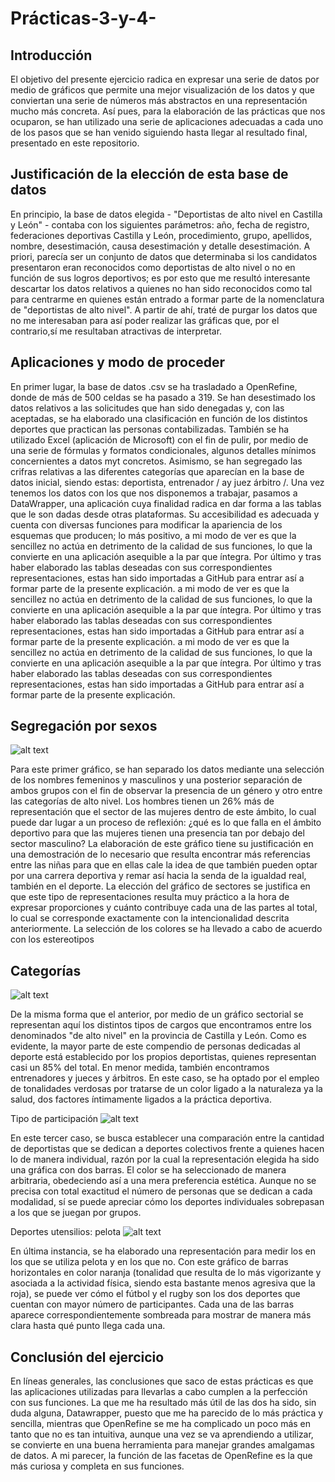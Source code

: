 # Prácticas-3-y-4-

## Introducción
El objetivo del presente ejercicio radica en expresar una serie de datos por medio de gráficos que permite una mejor visualización de los datos y que conviertan una serie de números más abstractos en una representación mucho más concreta. Así pues, para la elaboración de las prácticas que nos ocuparon, se han utilizado una serie de aplicaciones adecuadas a cada uno de los pasos que se han venido siguiendo hasta llegar al resultado final, presentado en este repositorio.

## Justificación de la elección de esta base de datos
En principio, la base de datos elegida - "Deportistas de alto nivel en Castilla y León" - contaba con los siguientes parámetros: año, fecha de registro, federaciones deportivas Castilla y León, procedimiento, grupo, apellidos, nombre, desestimación, causa desestimación y detalle desestimación. A priori, parecía ser un conjunto de datos que determinaba si los candidatos presentaron eran reconocidos como deportistas de alto nivel o no en función de sus logros deportivos; es por esto que me resultó interesante descartar los datos relativos a quienes no han sido reconocidos como tal para centrarme en quienes están entrado a formar parte de la nomenclatura de "deportistas de alto nivel". A partir de ahí, traté de purgar los datos que no me interesaban para así poder realizar las gráficas que, por el contrario,sí me resultaban atractivas de interpretar. 

## Aplicaciones y modo de proceder
En primer lugar, la base de datos .csv se ha trasladado a OpenRefine, donde de más de 500 celdas se ha pasado a 319. Se han desestimado los datos relativos a las solicitudes que han sido denegadas y, con las aceptadas, se ha elaborado una clasificación en función de los distintos deportes que practican las personas contabilizadas. También se ha utilizado Excel (aplicación de Microsoft) con el fin de pulir, por medio de una serie de fórmulas y formatos condicionales, algunos detalles mínimos concernientes a datos myt concretos. Asimismo, se han segregado las crifras relativas a las diferentes categorías que aparecían en la base de datos inicial, siendo estas: deportista, entrenador / ay juez árbitro /. Una vez tenemos los datos con los que nos disponemos a trabajar, pasamos a DataWrapper, una aplicación cuya finalidad radica en dar forma a las tablas que le son dadas desde otras plataformas. Su accesibilidad es adecuada y cuenta con diversas funciones para modificar la apariencia de los esquemas que producen; lo más positivo, a mi modo de ver es que la sencillez no actúa en detrimento de la calidad de sus funciones, lo que la convierte en una aplicación asequible a la par que íntegra. Por último y tras haber elaborado las tablas deseadas con sus correspondientes representaciones, estas han sido importadas a GitHub para entrar así a formar parte de la presente explicación. a mi modo de ver es que la sencillez no actúa en detrimento de la calidad de sus funciones, lo que la convierte en una aplicación asequible a la par que íntegra. Por último y tras haber elaborado las tablas deseadas con sus correspondientes representaciones, estas han sido importadas a GitHub para entrar así a formar parte de la presente explicación. a mi modo de ver es que la sencillez no actúa en detrimento de la calidad de sus funciones, lo que la convierte en una aplicación asequible a la par que íntegra. Por último y tras haber elaborado las tablas deseadas con sus correspondientes representaciones, estas han sido importadas a GitHub para entrar así a formar parte de la presente explicación.

## Segregación por sexos
![alt text](https://github.com/VeraGarcia/practica-ultima/blob/main/sexos-alto-nivel.png)

Para este primer gráfico, se han separado los datos mediante una selección de los nombres femeninos y masculinos y una posterior separación de ambos grupos con el fin de observar la presencia de un género y otro entre las categorías de alto nivel. Los hombres tienen un 26% más de representación que el sector de las mujeres dentro de este ámbito, lo cual puede dar lugar a un proceso de reflexión: ¿qué es lo que falla en el ámbito deportivo para que las mujeres tienen una presencia tan por debajo del sector masculino? La elaboración de este gráfico tiene su justificación en una demostración de lo necesario que resulta encontrar más referencias entre las niñas para que en ellas cale la idea de que también pueden optar por una carrera deportiva y remar así hacia la senda de la igualdad real, también en el deporte. La elección del gráfico de sectores se justifica en que este tipo de representaciones resulta muy práctico a la hora de expresar proporciones y cuánto contribuye cada una de las partes al total, lo cual se corresponde exactamente con la intencionalidad descrita anteriormente. La selección de los colores se ha llevado a cabo de acuerdo con los estereotipos

## Categorías
![alt text](https://github.com/VeraGarcia/practica-ultima/blob/main/categorias-alto-nivel.png)

De la misma forma que el anterior, por medio de un gráfico sectorial se representan aquí los distintos tipos de cargos que encontramos entre los denominados "de alto nivel" en la provincia de Castilla y León. Como es evidente, la mayor parte de este compendio de personas dedicadas al deporte está establecido por los propios deportistas, quienes representan casi un 85% del total. En menor medida, también encontramos entrenadores y jueces y árbitros. En este caso, se ha optado por el empleo de tonalidades verdosas por tratarse de un color ligado a la naturaleza ya la salud, dos factores íntimamente ligados a la práctica deportiva.

Tipo de participación
![alt text](https://github.com/VeraGarcia/practica-ultima/blob/main/tipo-de-participacion.png)

En este tercer caso, se busca establecer una comparación entre la cantidad de deportistas que se dedican a deportes colectivos frente a quienes hacen lo de manera individual, razón por la cual la representación elegida ha sido una gráfica con dos barras. El color se ha seleccionado de manera arbitraria, obedeciendo así a una mera preferencia estética. Aunque no se precisa con total exactitud el número de personas que se dedican a cada modalidad, sí se puede apreciar cómo los deportes individuales sobrepasan a los que se juegan por grupos.

Deportes utensilios: pelota
![alt text](https://github.com/VeraGarcia/practica-ultima/blob/main/deportes-con-pelota-alto-nivel.png?raw=true)

En última instancia, se ha elaborado una representación para medir los en los que se utiliza pelota y en los que no. Con este gráfico de barras horizontales en color naranja (tonalidad que resulta de lo más vigorizante y asociada a la actividad física, siendo esta bastante menos agresiva que la roja), se puede ver cómo el fútbol y el rugby son los dos deportes que cuentan con mayor número de participantes. Cada una de las barras aparece correspondientemente sombreada para mostrar de manera más clara hasta qué punto llega cada una.

## Conclusión del ejercicio
En líneas generales, las conclusiones que saco de estas prácticas es que las aplicaciones utilizadas para llevarlas a cabo cumplen a la perfección con sus funciones. La que me ha resultado más útil de las dos ha sido, sin duda alguna, Datawrapper, puesto que me ha parecido de lo más práctica y sencilla, mientras que OpenRefine se me ha complicado un poco más en tanto que no es tan intuitiva, aunque una vez se va aprendiendo a utilizar, se convierte en una buena herramienta para manejar grandes amalgamas de datos. A mi parecer, la función de las facetas de OpenRefine es la que más curiosa y completa en sus funciones.

